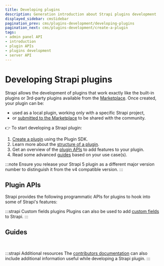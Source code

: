 ```yaml
---
title: Developing plugins
description: Generation introduction about Strapi plugins development
displayed_sidebar: cmsSidebar
pagination_prev: cms/plugins-development/developing-plugins
pagination_next: cms/plugins-development/create-a-plugin
tags:
- admin panel API
- introduction
- plugin APIs
- plugins development
- server API
---
```


# Developing Strapi plugins

Strapi allows the development of plugins that work exactly like the built-in plugins or 3rd-party plugins available from the [Marketplace](https://market.strapi.io). Once created, your plugin can be:

- used as a local plugin, working only with a specific Strapi project,
- or [submitted to the Marketplace](https://market.strapi.io/submit-plugin) to be shared with the community.

👉 To start developing a Strapi plugin:

1. [Create a plugin](/cms/plugins-development/create-a-plugin) using the Plugin SDK.
2. Learn more about the [structure of a plugin](/cms/plugins-development/plugin-structure).
3. Get an overview of the [plugin APIs](#plugin-apis) to add features to your plugin.
4. Read some advanced [guides](#guides) based on your use case(s).

:::note
Ensure you release your Strapi 5 plugin as a different major version number to distinguish it from the v4 compatible version.
:::

## Plugin APIs

Strapi provides the following programmatic APIs for plugins to hook into some of Strapi's features:

<CustomDocCardsWrapper>
<CustomDocCard emoji="" title="Admin Panel API" description="Use the Admin Panel API to have your plugin interact with the admin panel of Strapi." link="/cms/plugins-development/admin-panel-api" />
<CustomDocCard emoji="" title="Server API" description="Use the Server API to have your plugin interact with the backend server of Strapi." link="/cms/plugins-development/server-api" />
</CustomDocCardsWrapper>

:::strapi Custom fields plugins
Plugins can also be used to add [custom fields](/cms/plugins-development/custom-fields) to Strapi.
:::

## Guides

<CustomDocCard small emoji="💁" title="How to store and access data from a Strapi plugin" description="" link="/cms/plugins-development/guides/store-and-access-data" />
<CustomDocCard small emoji="💁" title="How to pass data from the backend server to the admin panel with a plugin" description="" link="/cms/plugins-development/guides/pass-data-from-server-to-admin" />

<br />

:::strapi Additional resources
The [contributors documentation](https://contributor.strapi.io/) can also include additional information useful while developing a Strapi plugin.
:::
